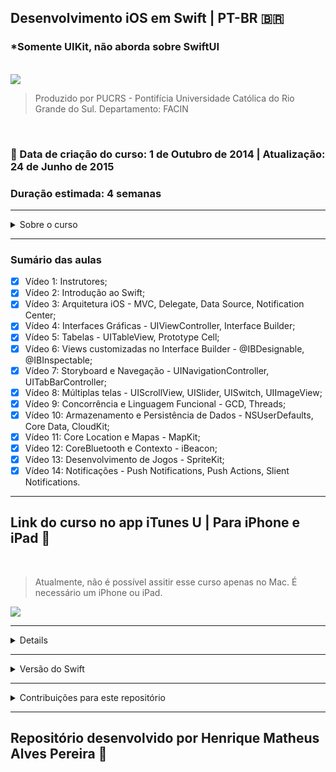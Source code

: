 
## Desenvolvimento iOS em Swift | PT-BR 🇧🇷

### *Somente UIKit, não aborda sobre SwiftUI
<br>

<img width="auto" src="https://github.com/henriqueotogami/PUC-RS-Swift-UIKit/blob/main/puc-rs-swift.png?raw=true">
 
> Produzido por PUCRS - Pontifícia Universidade Católica do Rio Grande do Sul. Departamento: FACIN

<br>

### 📅 Data de criação do curso: 1 de Outubro de 2014 | Atualização: 24 de Junho de 2015 

### Duração estimada: 4 semanas

---

<details>
<summary>Sobre o curso</summary>
<br>

## **Descrição**

### Bem-vindo ao iTunes U "Desenvolvimento iOS em Swift"!

Neste curso, você estará mergulhando no mundo da programação para dispositivos móveis da Apple e se tornará um desenvolvedor com sólido conhecimento! Nosso currículo foi confeccionado com foco nos conteúdos mais relevantes e aborda conceitos essenciais para criação de aplicativos móveis - partindo do paradigma básico de programação em Swift até a implementação de aplicativos complexos com o uso de Push Notifications. Vídeos serão utilizados para ajudá-lo na compreensão, e uma extensa lista de materiais de referência estará sempre acessível para suporte. Contamos também com a sua dedicação para um pleno aproveitamento.

Esperamos que goste, e aguardamos ansiosos para tê-lo no time de desenvolvedores iOS!

## 🎓 Instrutores


Os instrutores do curso "Desenvolvimento iOS em Swift" são profissionais altamente qualificados nas tecnologias Apple e nas linguagens Objective-C e Swift. Além disso, todos contam com diversas publicações na App Store, larga experiência em educação e participação em palestras e conferências a nível mundial, como a WWDC, da Apple. 

Apaixonados pelo que fazem, buscam reinventar o processo de inovação e criação, a partir de metodologias didáticas diferenciadas e suporte contínuo em diferentes áreas de atuação.

Atualmente, trabalham em um projeto extremamente inovador, capacitando estudantes de graduação em desenvolvimento iOS e empreendedorismo. 

A equipe é composta por 6 profissionais, sendo 5 instrutores e 1 Gerente de Projetos:

|Nome|Profissão|Contato 1|Contato 2|Contato 3|
|:---:|:---:|:---:|:---:|:---:|
Afonso Sales |iOS Dev Instructor | [LinkedIn](https://www.linkedin.com/in/afonsosales/) | [afonso.sales@gmail.com](mailto:afonso.sales@gmail.com)|[GitHub](https://github.com/afonsosales)
Alan Santos | iOS Dev Project Manager | LinkedIn | [alan.ric@gmail.com](mailto:alan.ric@gmail.com)|GitHub|
Alexandra Aguiar | iOS Dev Instructor | [LinkedIn](https://www.linkedin.com/in/alexandraaguiar/) | [xanda.aguiar@gmail.com](mailto:xanda.aguiar@gmail.com)|[GitHub](https://github.com/xandaaguiar)
Mauricio Meirelles | iOS Dev Instructor | [LinkedIn](https://www.linkedin.com/in/mauriciomeirelles/) | [mauricio.m@gmail.com](mailto:mauricio.m@gmail.com)|[GitHub](https://github.com/mauriciomeirelles)
Mauricio Zaquia | iOS Dev Instructor | LinkedIn | [mauriciotzaquia@gmail.com](mailto:mauriciotzaquia@gmail.com)|[GitHub](https://github.com/mtzaquia)
Ricardo Rauber | iOS Dev Instructor | [LinkedIn](https://www.linkedin.com/in/ricardorauber85/) | [ricardorauber@gmail.com](mailto:ricardorauber@gmail.com)|[GitHub](https://github.com/ricardorauber)

#### Informações de contato foram obtidas na seção iTunes U > Desenvolvimento iOS em Swift > Informações > Professor

</details>

---

### Sumário das aulas

- [x] Vídeo 1: Instrutores;
- [x] Vídeo 2: Introdução ao Swift;
- [x] Vídeo 3: Arquitetura iOS - MVC, Delegate, Data Source, Notification Center;
- [x] Vídeo 4: Interfaces Gráficas - UIViewController, Interface Builder;
- [x] Vídeo 5: Tabelas - UITableView, Prototype Cell;
- [x] Vídeo 6: Views customizadas no Interface Builder - @IBDesignable, @IBInspectable;
- [x] Vídeo 7: Storyboard e Navegação - UINavigationController, UITabBarController;
- [x] Vídeo 8: Múltiplas telas - UIScrollView, UISlider, UISwitch, UIImageView;
- [x] Vídeo 9: Concorrência e Linguagem Funcional - GCD, Threads;
- [x] Vídeo 10: Armazenamento e Persistência de Dados - NSUserDefaults, Core Data, CloudKit;
- [x] Vídeo 11: Core Location e Mapas - MapKit;
- [x] Vídeo 12: CoreBluetooth e Contexto - iBeacon;
- [x] Vídeo 13: Desenvolvimento de Jogos - SpriteKit;
- [x] Vídeo 14: Notificações - Push Notifications, Push Actions, Slient Notifications.

---

## Link do curso no app iTunes U | Para iPhone e iPad 📱
<br>

> Atualmente, não é possível assitir esse curso apenas no Mac. É necessário um iPhone ou iPad.

<a target="_blank" href="https://itunes.apple.com/br/course/id937721240">
 <img width="auto" src=https://github.com/henriqueotogami/PUC-RS-Swift-UIKit/blob/main/iTunes-link.png?raw=true">
<a/>

---

<details>
<summary>Anotações das aulas</summary>
<br>
    
## Notion 📖

[Anotações do curso de Desenvolvimento iOS em Swift (clique aqui)](https://www.notion.so/Desenvolvimento-iOS-em-Swift-c372b464c56548a8bd85946c2ebef94a)

</details>

---

<details>
<summary>Versão do Swift</summary>
<br>

#### Estou utilizando a versão Version 12.2 (12B45b) do Xcode no MacOS Catalina e Swift 5. Recentemente (06/2021), atualizei para o MacOS Big Sur.
#### O curso foi desenvolvido em Swift 2.2, assim este repositório serve como atualização.

</details>

---

<details>
<summary>Contribuições para este repositório</summary>
<br>

## Contribuições sempre são bem-vindas 👨🏻‍💻

- [x] Faça um fork deste repositório (https://github.com/henriqueotogami/PUC-RS-Swift-UIKit/fork);
- [x] Crie um branch com as suas modificações ` git checkout -b my-new-resource `;
- [x] Faça commit `git commit -am 'Adicionando um novo recurso ...'`;
- [x] Faça um Push ` git push origin my-new-feature ` ;
- [x] Crie uma nova pull request neste repositório. :octocat:

**Depois que sua pull request for merged, você pode excluir sua branch tranquilamente.**

</details>

---

## Repositório desenvolvido por Henrique Matheus Alves Pereira 🦁
